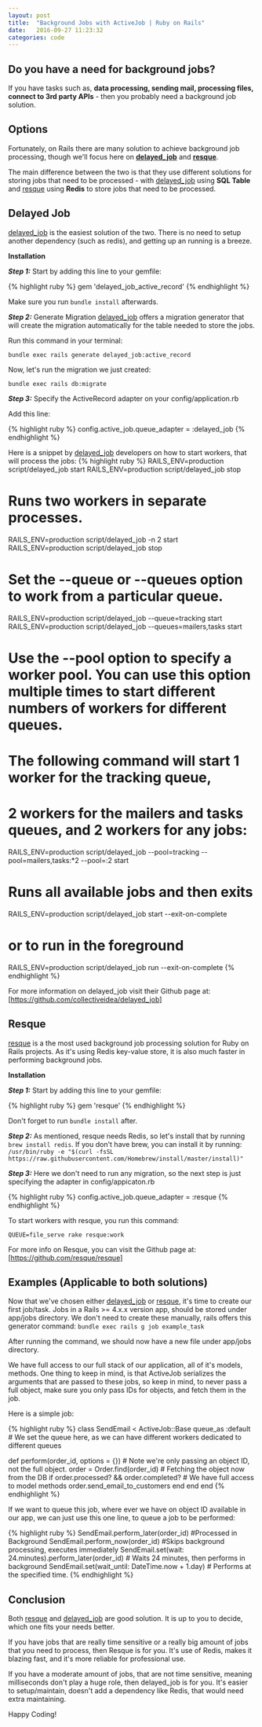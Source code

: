 ```yaml
---
layout: post
title:  "Background Jobs with ActiveJob | Ruby on Rails"
date:   2016-09-27 11:23:32
categories: code
---
```


Do you have a need for background jobs?
---------------------------------------
If you have tasks such as, **data processing, sending mail, processing files, connect to 3rd party APIs** - then you probably need a background job solution.

Options
-------

Fortunately, on Rails there are many solution to achieve background job processing, though we'll focus here on **[delayed_job]** and **[resque]**.


The main difference between the two is that they use different solutions for storing jobs that need to be processed - with [delayed_job] using **SQL Table** and [resque] using **Redis** to store jobs that need to be processed.


Delayed Job
-----------
[delayed_job] is the easiest solution of the two. There is no need to setup another dependency (such as redis), and getting up an running is a breeze.

**Installation**

***Step 1:*** Start by adding this line to your gemfile:

{% highlight ruby %}
gem 'delayed_job_active_record'
{% endhighlight %}

Make sure you run `bundle install` afterwards.

***Step 2:*** Generate Migration
[delayed_job] offers a migration generator that will create the migration automatically for the table needed to store the jobs.

Run this command in your terminal:

`bundle exec rails generate delayed_job:active_record`

Now, let's run the migration we just created:

`bundle exec rails db:migrate`


***Step 3:*** Specify the ActiveRecord adapter on your config/application.rb

Add this line:

{% highlight ruby %}
config.active_job.queue_adapter = :delayed_job
{% endhighlight %}

Here is a snippet by [delayed_job] developers on how to start workers, that will process the jobs:
{% highlight ruby %}
RAILS_ENV=production script/delayed_job start
RAILS_ENV=production script/delayed_job stop

# Runs two workers in separate processes.
RAILS_ENV=production script/delayed_job -n 2 start
RAILS_ENV=production script/delayed_job stop

# Set the --queue or --queues option to work from a particular queue.
RAILS_ENV=production script/delayed_job --queue=tracking start
RAILS_ENV=production script/delayed_job --queues=mailers,tasks start

# Use the --pool option to specify a worker pool. You can use this option multiple times to start different numbers of workers for different queues.
# The following command will start 1 worker for the tracking queue,
# 2 workers for the mailers and tasks queues, and 2 workers for any jobs:
RAILS_ENV=production script/delayed_job --pool=tracking --pool=mailers,tasks:*2 --pool=:2 start

# Runs all available jobs and then exits
RAILS_ENV=production script/delayed_job start --exit-on-complete
# or to run in the foreground
RAILS_ENV=production script/delayed_job run --exit-on-complete
{% endhighlight %}

For more information on delayed_job visit their Github page at: [https://github.com/collectiveidea/delayed_job]

Resque
------

[resque] is a the most used background job processing solution for Ruby on Rails projects. As it's using Redis key-value store, it is also much faster in performing background jobs.

**Installation**

***Step 1:*** Start by adding this line to your gemfile:

{% highlight ruby %}
gem 'resque'
{% endhighlight %}

Don't forget to run `bundle install` after.

***Step 2:*** As mentioned, resque needs Redis, so let's install that by running `brew install redis`. If you don't have brew, you can install it by running:
`/usr/bin/ruby -e "$(curl -fsSL https://raw.githubusercontent.com/Homebrew/install/master/install)"`


***Step 3:*** Here we don't need to run any migration, so the next step is just specifying the adapter in config/appicaton.rb

{% highlight ruby %}
config.active_job.queue_adapter = :resque
{% endhighlight %}


To start workers with resque, you run this command:

`QUEUE=file_serve rake resque:work`

For more info on Resque, you can visit the Github page at: [https://github.com/resque/resque]


Examples (Applicable to both solutions)
---------------------------------------

Now that we've chosen either [delayed_job] or [resque], it's time to create our first job/task. Jobs in a Rails >= 4.x.x version app, should be stored under app/jobs directory. We don't need to create these manually, rails offers this generator command:
`bundle exec rails g job example_task`

After running the command, we should now have a new file under app/jobs directory.

We have full access to our full stack of our application, all of it's models, methods. One thing to keep in mind, is that ActiveJob serializes the arguments that are passed to these jobs, so keep in mind, to never pass a full object, make sure you only pass IDs for objects, and fetch them in the job.

Here is a simple job:

{% highlight ruby %}
class SendEmail < ActiveJob::Base
  queue_as :default # We set the queue here, as we can have different workers dedicated to different queues

  def perform(order_id, options = {}) # Note we're only passing an object ID, not the full object.
    order = Order.find(order_id) # Fetching the object now from the DB
    if order.processed? && order.completed? # We have full access to model methods
      order.send_email_to_customers
    end
  end
end
{% endhighlight %}


If we want to queue this job, where ever we have on object ID available in our app, we can just use this one line, to queue a job to be performed:

{% highlight ruby %}
SendEmail.perform_later(order_id) #Processed in Background
SendEmail.perform_now(order_id) #Skips background processing, executes immediately
SendEmail.set(wait: 24.minutes).perform_later(order_id) # Waits 24 minutes, then performs in background
SendEmail.set(wait_until: DateTime.now + 1.day) # Performs at the specified time.
{% endhighlight %}


Conclusion
----------

Both [resque] and [delayed_job] are good solution. It is up to you to decide, which one fits your needs better.

If you have jobs that are really time sensitive or a really big amount of jobs that you need to process, then Resque is for you. It's use of Redis, makes it blazing fast, and it's more reliable for professional use.

If you have a moderate amount of jobs, that are not time sensitive, meaning milliseconds don't play a huge role, then delayed_job is for you. It's easier to setup/maintain, doesn't add a dependency like Redis, that would need extra maintaining.

Happy Coding!

[https://github.com/collectiveidea/delayed_job]: https://github.com/collectiveidea/delayed_job
[delayed_job]: https://github.com/collectiveidea/delayed_job
[resque]: https://github.com/resque/resque
[https://github.com/resque/resque]: https://github.com/resque/resque

